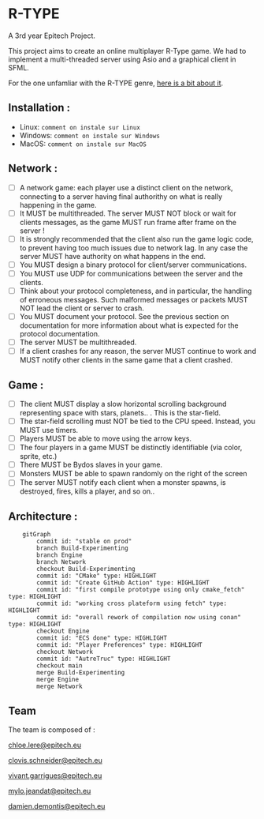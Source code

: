 
# R-TYPE

A 3rd year Epitech Project.

This project aims to create an online multiplayer R-Type game. We had to implement a multi-threaded server using Asio and a graphical client in SFML.

For the one unfamliar with the R-TYPE genre, [here is a bit about it](http://www.hardcoregaming101.net/r-type/).

## Installation :
- Linux:
```comment on instale sur Linux```
- Windows:
```comment on instale sur Windows```
- MacOS:
```comment on instale sur MacOS```


## Network :
- [ ] A network game: each player use a distinct client on the network, connecting to a server having final authorithy on what is really happening in the game.
- [ ] It MUST be multithreaded. The server MUST NOT block or wait for clients messages, as the game MUST run frame after frame on the server !
- [ ] It is strongly recommended that the client also run the game logic code, to prevent having too much issues due to network lag. In any case the server MUST have authority on what happens in the end.
- [ ] You MUST design a binary protocol for client/server communications.
- [ ] You MUST use UDP for communications between the server and the clients. 
- [ ] Think about your protocol completeness, and in particular, the handling of erroneous messages. Such malformed messages or packets MUST NOT lead the client or server to crash.
- [ ] You MUST document your protocol. See the previous section on documentation for more information about what is expected for the protocol documentation.
- [ ] The server MUST be multithreaded.
- [ ] If a client crashes for any reason, the server MUST continue to work and MUST notify other clients in the same game that a client crashed.

## Game :
- [ ] The client MUST display a slow horizontal scrolling background representing space with stars, planets.. . This is the star-field.
- [ ] The star-field scrolling must NOT be tied to the CPU speed. Instead, you MUST use timers.
- [ ] Players MUST be able to move using the arrow keys.
- [ ] The four players in a game MUST be distinctly identifiable (via color, sprite, etc.)
- [ ] There MUST be Bydos slaves in your game.
- [ ] Monsters MUST be able to spawn randomly on the right of the screen
- [ ] The server MUST notify each client when a monster spawns, is destroyed, fires, kills a player, and so on.. 

## Architecture :
```mermaid
    gitGraph
        commit id: "stable on prod"
        branch Build-Experimenting
        branch Engine
        branch Network
        checkout Build-Experimenting
        commit id: "CMake" type: HIGHLIGHT
        commit id: "Create GitHub Action" type: HIGHLIGHT
        commit id: "first compile prototype using only cmake_fetch" type: HIGHLIGHT
        commit id: "working cross plateform using fetch" type: HIGHLIGHT
        commit id: "overall rework of compilation now using conan" type: HIGHLIGHT
        checkout Engine
        commit id: "ECS done" type: HIGHLIGHT
        commit id: "Player Preferences" type: HIGHLIGHT
        checkout Network
        commit id: "AutreTruc" type: HIGHLIGHT
        checkout main
        merge Build-Experimenting
        merge Engine
        merge Network
```

## Team

The team is composed of :

chloe.lere@epitech.eu 

clovis.schneider@epitech.eu

vivant.garrigues@epitech.eu

mylo.jeandat@epitech.eu

damien.demontis@epitech.eu
